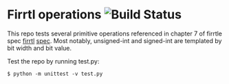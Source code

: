 Firrtl operations ![Build Status](https://github.com/ucsc-vama/firrtl-operations/actions/workflows/run_test.yaml/badge.svg)
=====================
This repo tests several primitive operations referenced in chapter 7 of firrtle spec [firrtl](https://github.com/freechipsproject/firrtl) [spec](https://github.com/ucb-bar/firrtl/blob/master/spec/spec.pdf). Most notably, unsigned-int and signed-int are templated by bit width and bit value. 

Test the repo by running test.py:

    $ python -m unittest -v test.py